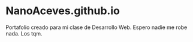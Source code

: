 # NanoAceves.github.io
Portafolio creado para mi clase de Desarrollo Web. Espero nadie me robe nada. Los tqm.
